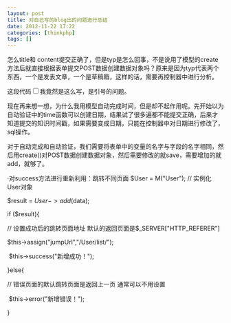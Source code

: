 ```yaml
---
layout: post
title: 对自己写的blog出的问题进行总结
date: 2012-11-22 17:22
categories: [thinkphp]
tags: []
---
```

怎么title和 content提交正确了，但是typ是怎么回事，不是说用了模型的create方法后就直接根据表单提交POST数据创建数据对象吗？原来是因为typ代表两个东西，一个是发表文章，一个是草稿箱，这样的话，需要再控制器中进行分析。


这段代码<input type='checkbox' name='class' value=’{$blog.classes}’/>我竟然是这么写，是引号的问题。



现在再来想一想，为什么我用模型自动完成时间，但是却不起作用呢。先开始以为自动验证中的time函数可以创建日期，结果试了很多遍都不能提交正确，后来才知道提交的知识时间戳，如果需要变成日期，只能在控制器中对日期进行修改了，sql操作。



对于自动完成和自动验证，我们需要将表单中的变量的名字与字段的名字相同，然后用create()对POST数据创建数据对象，然后需要修改的就save，需要增加的就add，就够了。



·对success方法进行重新利用：跳转不同页面
$User = M("User"); // 实例化User对象


$result = $User->add($data);


if ($result){


// 设置成功后的跳转页面地址 默认的返回页面是$_SERVER["HTTP_REFERER"]


$this->assign("jumpUrl","/User/list/");


 $this->success("新增成功！");


}else{


// 错误页面的默认跳转页面是返回上一页 通常可以不用设置


 $this->error("新增错误！");


}


